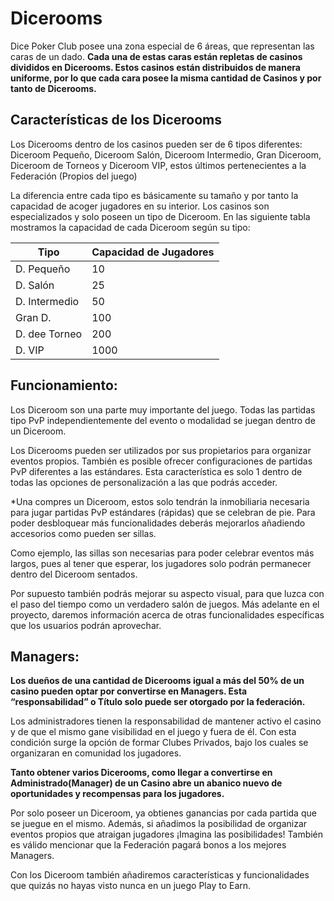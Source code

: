 # Dicerooms

Dice Poker Club posee una zona especial de 6 áreas, que representan las caras de un dado. **Cada  una de estas caras están repletas de casinos divididos en Dicerooms. Estos casinos están distribuidos de manera uniforme, por lo que cada cara posee la misma cantidad de Casinos y por tanto de Dicerooms.**

## Características de los Dicerooms

Los Dicerooms dentro de los casinos pueden ser de 6 tipos diferentes: Diceroom Pequeño, Diceroom Salón, Diceroom Intermedio, Gran Diceroom, Diceroom de Torneos y Diceroom VIP, estos últimos pertenecientes a la Federación (Propios del juego)

La diferencia entre cada tipo es básicamente su tamaño y por tanto la capacidad de acoger jugadores en su interior. Los casinos son especializados y solo poseen un tipo de Diceroom. En las siguiente tabla mostramos la capacidad de cada Diceroom según su tipo:

| Tipo | Capacidad de Jugadores |
| --- | --- |
| D. Pequeño | 10 |
| D. Salón | 25 |
| D. Intermedio | 50 |
| Gran D. | 100 |
| D. dee Torneo | 200 |
| D. VIP | 1000 |

## Funcionamiento:

Los Diceroom son una parte muy importante del juego. Todas las partidas tipo PvP independientemente del evento o modalidad se juegan dentro de un Diceroom.

Los Dicerooms pueden ser utilizados por sus propietarios para organizar eventos propios. También es posible ofrecer configuraciones de partidas PvP diferentes a las estándares. Esta característica es solo 1 dentro de todas las opciones de personalización a las que podrás acceder.

*Una compres un Diceroom, estos solo tendrán la inmobiliaria necesaria para jugar partidas PvP estándares (rápidas) que se celebran de pie. Para poder desbloquear más funcionalidades deberás mejorarlos añadiendo accesorios como pueden ser sillas. 

Como ejemplo, las sillas son necesarias para poder celebrar eventos más largos, pues al tener que esperar, los jugadores solo podrán permanecer dentro del Diceroom sentados.

Por supuesto también podrás mejorar su aspecto visual, para que luzca con el paso del tiempo como un verdadero salón de juegos. Más adelante en el proyecto, daremos información acerca de otras funcionalidades específicas que los usuarios podrán aprovechar.

## **Managers:**

**Los dueños de una cantidad de Dicerooms igual a más del 50% de un casino pueden optar por convertirse en Managers. Esta “responsabilidad” o Título solo puede ser otorgado por la federación.**

Los administradores tienen la responsabilidad de mantener activo el casino y de que el mismo gane visibilidad en el juego y fuera de él. Con esta condición surge la opción de formar Clubes Privados, bajo los  cuales se organizaran en comunidad los jugadores.

**Tanto obtener varios Dicerooms, como llegar a convertirse en Administrado(Manager) de un Casino abre un abanico nuevo de oportunidades y recompensas para los jugadores.**

Por solo poseer un Diceroom, ya obtienes ganancias por cada partida que se juegue en el mismo. Además, si añadimos la posibilidad de organizar eventos propios que atraigan jugadores ¡Imagina las posibilidades! También es válido mencionar que la Federación pagará bonos a los mejores Managers.

Con los Diceroom también añadiremos características y funcionalidades que quizás no hayas visto nunca en un juego Play to Earn.

